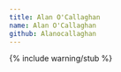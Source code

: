 ```yaml
---
title: Alan O'Callaghan
name: Alan O'Callaghan
github: Alanocallaghan
---
```


{% include warning/stub %}
